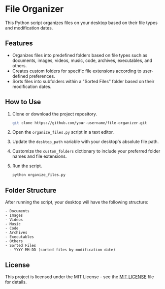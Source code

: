 # File Organizer

This Python script organizes files on your desktop based on their file types and modification dates.

## Features

- Organizes files into predefined folders based on file types such as documents, images, videos, music, code, archives, executables, and others.
- Creates custom folders for specific file extensions according to user-defined preferences.
- Sorts files into subfolders within a "Sorted Files" folder based on their modification dates.

## How to Use

1. Clone or download the project repository.
    ```bash
    git clone https://github.com/your-username/file-organizer.git
    ```

2. Open the `organize_files.py` script in a text editor.
3. Update the `desktop_path` variable with your desktop's absolute file path.
4. Customize the `custom_folders` dictionary to include your preferred folder names and file extensions.
5. Run the script.
    ```bash
    python organize_files.py
    ```

## Folder Structure

After running the script, your desktop will have the following structure:

```
- Documents
- Images
- Videos
- Music
- Code
- Archives
- Executables
- Others
- Sorted Files
  - YYYY-MM-DD (sorted files by modification date)
```

## License

This project is licensed under the MIT License - see the [MIT LICENSE](LICENSE) file for details.